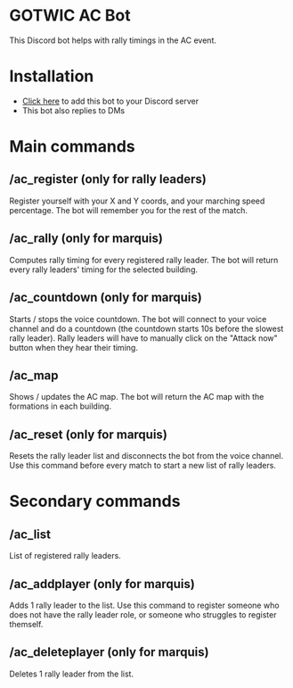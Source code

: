 # GOTWIC AC Bot
This Discord bot helps with rally timings in the AC event.

# Installation
* [Click here](https://discord.com/api/oauth2/authorize?client_id=812358480392224778&permissions=11264&scope=bot) to add this bot to your Discord server
* This bot also replies to DMs

# Main commands
## /ac_register (only for rally leaders)

Register yourself with your X and Y coords, and your marching speed percentage. The bot will remember you for the rest of the match.

## /ac_rally (only for marquis)

Computes rally timing for every registered rally leader. The bot will return every rally leaders' timing for the selected building.

## /ac_countdown (only for marquis)

Starts / stops the voice countdown. The bot will connect to your voice channel and do a countdown (the countdown starts 10s before the slowest rally leader). Rally leaders will have to manually click on the "Attack now" button when they hear their timing.

## /ac_map

Shows / updates the AC map. The bot will return the AC map with the formations in each building.

## /ac_reset (only for marquis)

Resets the rally leader list and disconnects the bot from the voice channel. Use this command before every match to start a new list of rally leaders.

# Secondary commands
## /ac_list

List of registered rally leaders.

## /ac_addplayer (only for marquis)

Adds 1 rally leader to the list. Use this command to register someone who does not have the rally leader role, or someone who struggles to register themself.

## /ac_deleteplayer (only for marquis)

Deletes 1 rally leader from the list.


















